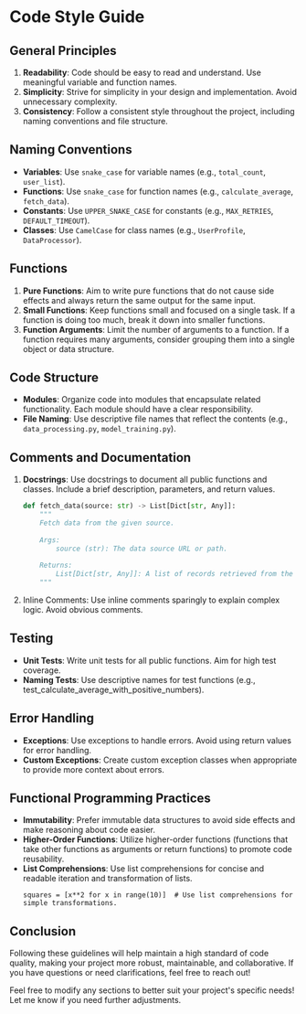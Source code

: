 # Code Style Guide

## General Principles
1. **Readability**: Code should be easy to read and understand. Use meaningful variable and function names.
2. **Simplicity**: Strive for simplicity in your design and implementation. Avoid unnecessary complexity.
3. **Consistency**: Follow a consistent style throughout the project, including naming conventions and file structure.

## Naming Conventions
- **Variables**: Use `snake_case` for variable names (e.g., `total_count`, `user_list`).
- **Functions**: Use `snake_case` for function names (e.g., `calculate_average`, `fetch_data`).
- **Constants**: Use `UPPER_SNAKE_CASE` for constants (e.g., `MAX_RETRIES`, `DEFAULT_TIMEOUT`).
- **Classes**: Use `CamelCase` for class names (e.g., `UserProfile`, `DataProcessor`).

## Functions
1. **Pure Functions**: Aim to write pure functions that do not cause side effects and always return the same output for the same input.
2. **Small Functions**: Keep functions small and focused on a single task. If a function is doing too much, break it down into smaller functions.
3. **Function Arguments**: Limit the number of arguments to a function. If a function requires many arguments, consider grouping them into a single object or data structure.

## Code Structure
- **Modules**: Organize code into modules that encapsulate related functionality. Each module should have a clear responsibility.
- **File Naming**: Use descriptive file names that reflect the contents (e.g., `data_processing.py`, `model_training.py`).

## Comments and Documentation
1. **Docstrings**: Use docstrings to document all public functions and classes. Include a brief description, parameters, and return values.
   ```python
   def fetch_data(source: str) -> List[Dict[str, Any]]:
       """
       Fetch data from the given source.
       
       Args:
           source (str): The data source URL or path.
       
       Returns:
           List[Dict[str, Any]]: A list of records retrieved from the source.
       """
2. Inline Comments: Use inline comments sparingly to explain complex logic. Avoid obvious comments.

## Testing
- **Unit Tests**: Write unit tests for all public functions. Aim for high test coverage.
- **Naming Tests**: Use descriptive names for test functions (e.g., test_calculate_average_with_positive_numbers).

## Error Handling
- **Exceptions**: Use exceptions to handle errors. Avoid using return values for error handling.
- **Custom Exceptions**: Create custom exception classes when appropriate to provide more context about errors.

## Functional Programming Practices
- **Immutability**: Prefer immutable data structures to avoid side effects and make reasoning about code easier.
- **Higher-Order Functions**: Utilize higher-order functions (functions that take other functions as arguments or return functions) to promote code reusability.
- **List Comprehensions**: Use list comprehensions for concise and readable iteration and transformation of lists.
    ```
    squares = [x**2 for x in range(10)]  # Use list comprehensions for simple transformations.
    ```
## Conclusion

Following these guidelines will help maintain a high standard of code quality, making your project more robust, maintainable, and collaborative. If you have questions or need clarifications, feel free to reach out!

Feel free to modify any sections to better suit your project's specific needs! Let me know if you need further adjustments.

